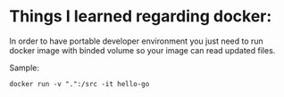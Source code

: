 # Things I learned regarding docker:
In order to have portable developer environment you just need to run docker image with binded volume so your image can read updated files.


Sample:
```shell
docker run -v ".":/src -it hello-go
```